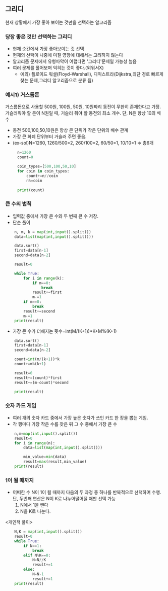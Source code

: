 ## 그리디
현재 상황에서 가장 좋아 보이는 것만을 선택하는 알고리즘

### 당장 좋은 것만 선택하는 그리디
- 현재 순간에서 가장 좋아보이는 것 선택
- 현재의 선택이 나중에 미칠 영향에 대해서는 고려하지 않는다
- 알고리즘 문제에서 유형파악이 어렵다면 '그리디'문제일 가능성 높음
- 여러 문제를 풀어보며 익히는 것이 좋다.(외워서X)
  - 예외) 플로이드 워셜(Floyd-Warshall), 디익스트라(Dijkstra,최단 경로 빠르게 찾는 문제,그리디 알고리즘으로 분류 됨)

### 예시1) 거스름돈
거스름돈으로 사용할 500원, 100원, 50원, 10원짜리 동전이 무한히 존재한다고 가정. 거슬러줘야 할 돈이 N원일 때, 거슬러 줘야 할 동전의 최소 개수. 단, N은 항상 10의 배수
- 동전 500,100,50,10원은 항상 큰 단위가 작은 단위의 배수 관계
- 가장 큰 화폐 단위부터 거슬러 주면 좋음.
- (ex-sol)N=1260, 1260/500=2, 260/100=2, 60/50=1, 10/10=1 => 총6개
  ```python
    n=1260
    count=0

    coin_types=[500,100,50,10]
    for coin in coin_types:
        count+=n//coin
        n%=coin
    
    print(count)
  ```

### 큰 수의 법칙
- 입력값 중에서 가장 큰 수와 두 번째 큰 수 저장.
- 단순 풀이
```python
    n, m, k = map(int,input().split())
    data=list(map(int,input().split()))

    data.sort()
    first=data[n-1]
    second=data[n-2]

    result=0

    while True:
        for i in range(k):
            if m==0:
                break
            result+=first
            m-=1
        if m==0:
            break
        result+=second
        m-=1
    print(result)
```
- 가장 큰 수가 더해지는 횟수=int(M/(K+1))*K+M%(K+1)
```python
    data.sort()
    first=data[n-1]
    second=data[n-2]

    count=int(m/(k+1))*k
    count+=m%(k+1)

    result=0
    result+=(count)*first
    result+=(m-count)*second

    print(result)
```

### 숫자 카드 게임
- 여러 개의 숫자 카드 중에서 가장 높은 숫자가 쓰인 카드 한 장을 뽑는 게임.
- 각 행마다 가장 작은 수를 찾은 뒤 그 수 중에서 가장 큰 수
```python
    n,m=map(int,input().split())
    result=0
    for i in range(n):
        data=list(map(int,input().split()))

        min_value=min(data)
        result=max(result,min_value)
    print(result)
```

### 1이 될 때까지
- 어떠한 수 N이 1이 될 때까지 다음의 두 과정 중 하나를 반복적으로 선택하여 수행. 단, 두번째 연산은 N이 K로 나누어떨어질 때만 선택 가능
  1. N에서 1을 뺀다
  2. N을 K로 나눈다.

<개인적 풀이>
```python
    N,K = map(int,input().split())
    result=0
    while True:
        if N==1:
            break
        elif N%K==0:
            N=N//K
            result+=1
        else:
            N=N-1
            result+=1
    print(result)
```